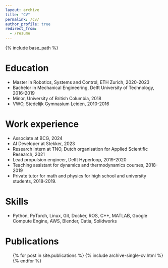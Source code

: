 ```yaml
---
layout: archive
title: "CV"
permalink: /cv/
author_profile: true
redirect_from:
  - /resume
---
```


{% include base_path %}

Education
======
* Master in Robotics, Systems and Control, ETH Zurich, 2020-2023
* Bachelor in Mechanical Engineering, Delft University of Technology, 2016-2019
* Minor, University of British Columbia, 2018
* VWO, Stedelijk Gymnasium Leiden, 2010-2016

Work experience
======
* Associate at BCG, 2024
* AI Developer at Stekker, 2023
* Research intern at TNO, Dutch organisation for Applied Scientific Research, 2021
* Lead propulsion engineer, Delft Hyperloop, 2019-2020
* Teaching assistant for dynamics and thermodynamics courses, 2018-2019
* Private tutor for math and physics for high school and university students, 2018-2019.
  
Skills
======
* Python, PyTorch, Linux, Git, Docker, ROS, C++, MATLAB, Google Compute Engine, AWS, Blender, Catia, Solidworks

Publications
======
  <ul>{% for post in site.publications %}
    {% include archive-single-cv.html %}
  {% endfor %}</ul>